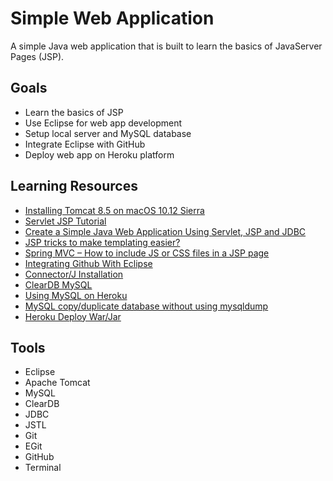# Simple Web Application
A simple Java web application that is built to learn the basics of JavaServer Pages (JSP).


## Goals
- Learn the basics of JSP
- Use Eclipse for web app development
- Setup local server and MySQL database
- Integrate Eclipse with GitHub
- Deploy web app on Heroku platform

## Learning Resources
- [Installing Tomcat 8.5 on macOS 10.12 Sierra](https://wolfpaulus.com/journal/mac/tomcat8/)
- [Servlet JSP Tutorial](http://www.journaldev.com/2114/servlet-jsp-tutorial)
- [Create a Simple Java Web Application Using Servlet, JSP and JDBC](http://o7planning.org/en/10285/-create-a-simple-java-web-application-using-servlet-jsp-and-jdbc)
- [JSP tricks to make templating easier?](http://stackoverflow.com/questions/1296235/-jsp-tricks-to-make-templating-easier)
- [Spring MVC – How to include JS or CSS files in a JSP page](https://www.mkyong.com/spring-mvc/-spring-mvc-how-to-include-js-or-css-files-in-a-jsp-page/)
- [Integrating Github With Eclipse](https://www.youtube.com/watch?v=ptK9-CNms98)
- [Connector/J Installation](http://dev.mysql.com/doc/connector-j/5.1/en/connector-j-installing.html)
- [ClearDB MySQL](https://devcenter.heroku.com/articles/cleardb)
- [Using MySQL on Heroku](http://selimsalihovic.github.io/2016-02-07-using-mysql-on-heroku/)
- [MySQL copy/duplicate database without using mysqldump](http://stackoverflow.com/questions/25794/-mysql-copy-duplicate-database-without-using-mysqldump/7111224#7111224)
- [Heroku Deploy War/Jar](https://github.com/heroku/heroku-cli-deploy)

## Tools
- Eclipse
- Apache Tomcat
- MySQL
- ClearDB
- JDBC
- JSTL
- Git
- EGit
- GitHub
- Terminal
